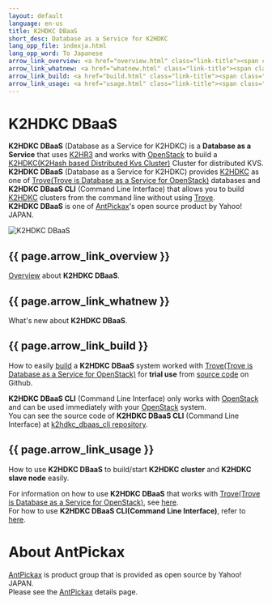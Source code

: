 ```yaml
---
layout: default
language: en-us
title: K2HDKC DBaaS
short_desc: Database as a Service for K2HDKC
lang_opp_file: indexja.html
lang_opp_word: To Japanese
arrow_link_overview: <a href="overview.html" class="link-title"><span class="arrow-base link-arrow-right"></span>Overview</a>
arrow_link_whatnew: <a href="whatnew.html" class="link-title"><span class="arrow-base link-arrow-right"></span>What's new</a>
arrow_link_build: <a href="build.html" class="link-title"><span class="arrow-base link-arrow-right"></span>Build a trial environment</a>
arrow_link_usage: <a href="usage.html" class="link-title"><span class="arrow-base link-arrow-right"></span>Usage</a>
---
```


# **K2HDKC DBaaS**
**K2HDKC DBaaS** (Database as a Service for K2HDKC) is a **Database as a Service** that uses [K2HR3](https://k2hr3.antpick.ax/) and works with [OpenStack](https://www.openstack.org/) to build a [K2HDKC(K2Hash based Distributed Kvs Cluster)](https://k2hdkc.antpick.ax/index.html) Cluster for distributed KVS.  
**K2HDKC DBaaS** (Database as a Service for K2HDKC) provides [K2HDKC](https://k2hdkc.antpick.ax/) as one of [Trove(Trove is Database as a Service for OpenStack)](https://wiki.openstack.org/wiki/Trove) databases and **K2HDKC DBaaS CLI** (Command Line Interface) that allows you to build [K2HDKC](https://k2hdkc.antpick.ax/) clusters from the command line without using [Trove](https://wiki.openstack.org/wiki/Trove).  
**K2HDKC DBaaS** is one of [AntPickax](https://antpick.ax/)'s open source product by Yahoo! JAPAN.  

![K2HDKC DBaaS](images/top_k2hdkc_dbaas.png)

## {{ page.arrow_link_overview }}
[Overview](overview.html) about **K2HDKC DBaaS**.

## {{ page.arrow_link_whatnew }}
What's new about **K2HDKC DBaaS**.

## {{ page.arrow_link_build }}
How to easily [build](build.html) a **K2HDKC DBaaS** system worked with [Trove(Trove is Database as a Service for OpenStack)](https://wiki.openstack.org/wiki/Trove) for **trial use** from [source code](https://github.com/yahoojapan/k2hdkc_dbaas) on Github.  

**K2HDKC DBaaS CLI** (Command Line Interface) only works with [OpenStack](https://www.openstack.org/) and can be used immediately with your [OpenStack](https://www.openstack.org/) system.  
You can see the source code of **K2HDKC DBaaS CLI** (Command Line Interface) at [k2hdkc_dbaas_cli repository](https://github.com/yahoojapan/k2hdkc_dbaas_cli).  

## {{ page.arrow_link_usage }}
How to use **K2HDKC DBaaS** to build/start **K2HDKC cluster** and **K2HDKC slave node** easily.  

For information on how to use **K2HDKC DBaaS** that works with [Trove(Trove is Database as a Service for OpenStack)](https://wiki.openstack.org/wiki/Trove), see [here](usage.html).  
For how to use **K2HDKC DBaaS CLI(Command Line Interface)**, refer to [here](usage_cli.html).  

# About AntPickax
[AntPickax](https://antpick.ax/) is product group that is provided as open source by Yahoo! JAPAN.  
Please see the [AntPickax](https://antpick.ax/) details page.
